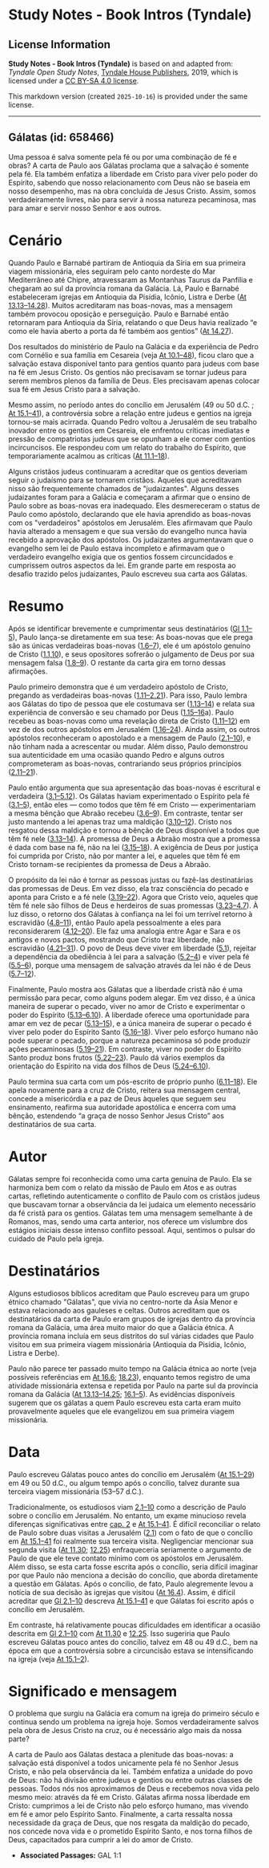 # Study Notes - Book Intros (Tyndale)

## License Information

**Study Notes - Book Intros (Tyndale)** is based on and adapted from: _Tyndale Open Study Notes_, [Tyndale House Publishers](https://tyndaleopenresources.com/), 2019, which is licensed under a [CC BY-SA 4.0 license](https://creativecommons.org/licenses/by-sa/4.0/legalcode.en).

This markdown version (created `2025-10-16`) is provided under the same license.



--------------------------------

## Gálatas (id: 658466)

Uma pessoa é salva somente pela fé ou por uma combinação de fé e obras? A carta de Paulo aos Gálatas proclama que a salvação é somente pela fé. Ela também enfatiza a liberdade em Cristo para viver pelo poder do Espírito, sabendo que nosso relacionamento com Deus não se baseia em nosso desempenho, mas na obra concluída de Jesus Cristo. Assim, somos verdadeiramente livres, não para servir à nossa natureza pecaminosa, mas para amar e servir nosso Senhor e aos outros.

Cenário
=======

Quando Paulo e Barnabé partiram de Antioquia da Síria em sua primeira viagem missionária, eles seguiram pelo canto nordeste do Mar Mediterrâneo até Chipre, atravessaram as Montanhas Taurus da Panfília e chegaram ao sul da província romana da Galácia. Lá, Paulo e Barnabé estabeleceram igrejas em Antioquia da Pisídia, Icônio, Listra e Derbe ([At 13\.13–14\.28](https://ref.ly/Acts13:13-Acts14:28)). Muitos acreditaram nas boas\-novas, mas a mensagem também provocou oposição e perseguição. Paulo e Barnabé então retornaram para Antioquia da Síria, relatando o que Deus havia realizado “e como ele havia aberto a porta da fé também aos gentios” ([At 14\.27](https://ref.ly/Acts14:27)).

Dos resultados do ministério de Paulo na Galácia e da experiência de Pedro com Cornélio e sua família em Cesareia (veja [At 10\.1–48](https://ref.ly/Acts10:1-Acts10:48)), ficou claro que a salvação estava disponível tanto para gentios quanto para judeus com base na fé em Jesus Cristo. Os gentios não precisavam se tornar judeus para serem membros plenos da família de Deus. Eles precisavam apenas colocar sua fé em Jesus Cristo para a salvação.

Mesmo assim, no período antes do concílio em Jerusalém (49 ou 50 d.C. ; [At 15\.1–41](https://ref.ly/Acts15:1-Acts15:41)), a controvérsia sobre a relação entre judeus e gentios na igreja tornou\-se mais acirrada. Quando Pedro voltou a Jerusalém de seu trabalho inovador entre os gentios em Cesareia, ele enfrentou críticas imediatas e pressão de compatriotas judeus que se opunham a ele comer com gentios incircuncisos. Ele respondeu com um relato do trabalho do Espírito, que temporariamente acalmou as críticas ([At 11\.1–18](https://ref.ly/Acts11:1-Acts11:18)).

Alguns cristãos judeus continuaram a acreditar que os gentios deveriam seguir o judaísmo para se tornarem cristãos. Aqueles que acreditavam nisso são frequentemente chamados de "judaizantes". Alguns desses judaizantes foram para a Galácia e começaram a afirmar que o ensino de Paulo sobre as boas\-novas era inadequado. Eles desmereceram o status de Paulo como apóstolo, declarando que ele havia aprendido as boas\-novas com os "verdadeiros" apóstolos em Jerusalém. Eles afirmavam que Paulo havia alterado a mensagem e que sua versão do evangelho nunca havia recebido a aprovação dos apóstolos. Os judaizantes argumentavam que o evangelho sem lei de Paulo estava incompleto e afirmavam que o verdadeiro evangelho exigia que os gentios fossem circuncidados e cumprissem outros aspectos da lei. Em grande parte em resposta ao desafio trazido pelos judaizantes, Paulo escreveu sua carta aos Gálatas.

Resumo
======

Após se identificar brevemente e cumprimentar seus destinatários ([Gl 1\.1–5](https://ref.ly/Gal1:1-Gal1:5)), Paulo lança\-se diretamente em sua tese: As boas\-novas que ele prega são as únicas verdadeiras boas\-novas ([1\.6–7](https://ref.ly/Gal1:6-Gal1:7)), ele é um apóstolo genuíno de Cristo ([1\.1](https://ref.ly/Gal1:1),[10](https://ref.ly/Gal1:10)), e seus opositores sofrerão o julgamento de Deus por sua mensagem falsa ([1\.8–9](https://ref.ly/Gal1:8-Gal1:9)). O restante da carta gira em torno dessas afirmações.

Paulo primeiro demonstra que é um verdadeiro apóstolo de Cristo, pregando as verdadeiras boas\-novas ([1\.11–2\.21](https://ref.ly/Gal1:11-Gal2:21)). Para isso, Paulo lembra aos Gálatas do tipo de pessoa que ele costumava ser ([1\.13–14](https://ref.ly/Gal1:13-Gal1:14)) e relata sua experiência de conversão e seu chamado por Deus ([1\.15–16](https://ref.ly/Gal1:15-Gal1:16)a). Paulo recebeu as boas\-novas como uma revelação direta de Cristo ([1\.11–12](https://ref.ly/Gal1:11-Gal1:12)) em vez de dos outros apóstolos em Jerusalém ([1\.16–24](https://ref.ly/Gal1:16-Gal1:24)). Ainda assim, os outros apóstolos reconheceram o apostolado e a mensagem de Paulo ([2\.1–10](https://ref.ly/Gal2:1-Gal2:10)), e não tinham nada a acrescentar ou mudar. Além disso, Paulo demonstrou sua autenticidade em uma ocasião quando Pedro e alguns outros comprometeram as boas\-novas, contrariando seus próprios princípios ([2\.11–21](https://ref.ly/Gal2:11-Gal2:21)).

Paulo então argumenta que sua apresentação das boas\-novas é escritural e verdadeira ([3\.1–5\.12](https://ref.ly/Gal3:1-Gal5:12)). Os Gálatas haviam experimentado o Espírito pela fé ([3\.1–5](https://ref.ly/Gal3:1-Gal3:5)), então eles — como todos que têm fé em Cristo — experimentariam a mesma bênção que Abraão recebeu ([3\.6–9](https://ref.ly/Gal3:6-Gal3:9)). Em contraste, tentar ser justo mantendo a lei apenas traz uma maldição ([3\.10–12](https://ref.ly/Gal3:10-Gal3:12)). Cristo nos resgatou dessa maldição e tornou a bênção de Deus disponível a todos que têm fé nele ([3\.13–14](https://ref.ly/Gal3:13-Gal3:14)). A promessa de Deus a Abraão mostra que a promessa é dada com base na fé, não na lei ([3\.15–18](https://ref.ly/Gal3:15-Gal3:18)). A exigência de Deus por justiça foi cumprida por Cristo, não por manter a lei, e aqueles que têm fé em Cristo tornam\-se recipientes da promessa de Deus a Abraão.

O propósito da lei não é tornar as pessoas justas ou fazê\-las destinatárias das promessas de Deus. Em vez disso, ela traz consciência do pecado e aponta para Cristo e a fé nele ([3\.19–22](https://ref.ly/Gal3:19-Gal3:22)). Agora que Cristo veio, aqueles que têm fé nele são filhos de Deus e herdeiros de suas promessas ([3\.23–4\.7](https://ref.ly/Gal3:23-Gal4:7)). À luz disso, o retorno dos Gálatas à confiança na lei foi um terrível retorno à escravidão ([4\.8–11](https://ref.ly/Gal4:8-Gal4:11)), então Paulo apela pessoalmente a eles para reconsiderarem ([4\.12–20](https://ref.ly/Gal4:12-Gal4:20)). Ele faz uma analogia entre Agar e Sara e os antigos e novos pactos, mostrando que Cristo traz liberdade, não escravidão ([4\.21–31](https://ref.ly/Gal4:21-Gal4:31)). O povo de Deus deve viver em liberdade ([5\.1](https://ref.ly/Gal5:1)), rejeitar a dependência da obediência à lei para a salvação ([5\.2–4](https://ref.ly/Gal5:2-Gal5:4)) e viver pela fé ([5\.5–6](https://ref.ly/Gal5:5-Gal5:6)), porque uma mensagem de salvação através da lei não é de Deus ([5\.7–12](https://ref.ly/Gal5:7-Gal5:12)).

Finalmente, Paulo mostra aos Gálatas que a liberdade cristã não é uma permissão para pecar, como alguns podem alegar. Em vez disso, é a única maneira de superar o pecado, viver no amor de Cristo e experimentar o poder do Espírito ([5\.13–6\.10](https://ref.ly/Gal5:13-Gal6:10)). A liberdade oferece uma oportunidade para amar em vez de pecar ([5\.13–15](https://ref.ly/Gal5:13-Gal5:15)), e a única maneira de superar o pecado é viver pelo poder do Espírito Santo ([5\.16–18](https://ref.ly/Gal5:16-Gal5:18)). Viver pelo esforço humano não pode superar o pecado, porque a natureza pecaminosa só pode produzir ações pecaminosas ([5\.19–21](https://ref.ly/Gal5:19-Gal5:21)). Em contraste, viver no poder do Espírito Santo produz bons frutos ([5\.22–23](https://ref.ly/Gal5:22-Gal5:23)). Paulo dá vários exemplos da orientação do Espírito na vida dos filhos de Deus ([5\.24–6\.10](https://ref.ly/Gal5:24-Gal6:10)).

Paulo termina sua carta com um pós\-escrito de próprio punho ([6\.11–18](https://ref.ly/Gal6:11-Gal6:18)). Ele apela novamente para a cruz de Cristo, reitera sua mensagem central, concede a misericórdia e a paz de Deus àqueles que seguem seu ensinamento, reafirma sua autoridade apostólica e encerra com uma bênção, estendendo “a graça de nosso Senhor Jesus Cristo” aos destinatários de sua carta.

Autor
=====

Gálatas sempre foi reconhecida como uma carta genuína de Paulo. Ela se harmoniza bem com o relato da missão de Paulo em Atos e as outras cartas, refletindo autenticamente o conflito de Paulo com os cristãos judeus que buscavam tornar a observância da lei judaica um elemento necessário da fé cristã para os gentios. Gálatas tem uma mensagem semelhante à de Romanos, mas, sendo uma carta anterior, nos oferece um vislumbre dos estágios iniciais desse intenso conflito pessoal. Aqui, sentimos o pulsar do cuidado de Paulo pela igreja.

Destinatários
=============

Alguns estudiosos bíblicos acreditam que Paulo escreveu para um grupo étnico chamado "Gálatas", que vivia no centro\-norte da Ásia Menor e estava relacionado aos gauleses e celtas. Outros acreditam que os destinatários da carta de Paulo eram grupos de igrejas dentro da província romana da Galácia, uma área muito maior do que a Galácia étnica. A província romana incluía em seus distritos do sul várias cidades que Paulo visitou em sua primeira viagem missionária (Antioquia da Pisídia, Icônio, Listra e Derbe).

Paulo não parece ter passado muito tempo na Galácia étnica ao norte (veja possíveis referências em [At 16\.6](https://ref.ly/Acts16:6); [18\.23](https://ref.ly/Acts18:23)), enquanto temos registro de uma atividade missionária extensa e repetida por Paulo na parte sul da província romana da Galácia ([At 13\.13–14\.25](https://ref.ly/Acts13:13-Acts14:25); [16\.1–5](https://ref.ly/Acts16:1-Acts16:5)). As evidências disponíveis sugerem que os gálatas a quem Paulo escreveu esta carta eram muito provavelmente aqueles que ele evangelizou em sua primeira viagem missionária.

Data
====

Paulo escreveu Gálatas pouco antes do concílio em Jerusalém ([At 15\.1–29](https://ref.ly/Acts15:1-Acts15:29)) em 49 ou 50 d.C., ou algum tempo após o concílio, talvez durante sua terceira viagem missionária (53–57 d.C.).

Tradicionalmente, os estudiosos viam [2\.1–10](https://ref.ly/Gal2:1-Gal2:10) como a descrição de Paulo sobre o concílio em Jerusalém. No entanto, um exame minucioso revela diferenças significativas entre [cap. 2](https://ref.ly/Gal2:1-Gal2:21) e [At 15\.1–41](https://ref.ly/Acts15:1-Acts15:41). É difícil reconciliar o relato de Paulo sobre duas visitas a Jerusalém ([2\.1](https://ref.ly/Gal2:1)) com o fato de que o concílio em [At 15\.1–41](https://ref.ly/Acts15:1-Acts15:41) foi realmente sua terceira visita. Negligenciar mencionar sua segunda visita ([At 11\.30](https://ref.ly/Acts11:30); [12\.25](https://ref.ly/Acts12:25)) enfraqueceria seriamente o argumento de Paulo de que ele teve contato mínimo com os apóstolos em Jerusalém. Além disso, se esta carta fosse escrita após o concílio, seria difícil imaginar por que Paulo não menciona a decisão do concílio, que aborda diretamente a questão em Gálatas. Após o concílio, de fato, Paulo alegremente levou a notícia de sua decisão às igrejas que visitou ([At 16\.4](https://ref.ly/Acts16:4)). Assim, é difícil acreditar que [Gl 2\.1–10](https://ref.ly/Gal2:1-Gal2:10) descreva [At 15\.1–41](https://ref.ly/Acts15:1-Acts15:41) e que Gálatas foi escrito após o concílio em Jerusalém.

Em contraste, há relativamente poucas dificuldades em identificar a ocasião descrita em [Gl 2\.1–10](https://ref.ly/Gal2:1-Gal2:10) com [At 11\.30](https://ref.ly/Acts11:30) e [12\.25](https://ref.ly/Acts12:25). Isso sugeriria que Paulo escreveu Gálatas pouco antes do concílio, talvez em 48 ou 49 d.C., bem na época em que a controvérsia sobre a circuncisão estava se intensificando na igreja (veja [At 15\.1–2](https://ref.ly/Acts15:1-Acts15:2)).

Significado e mensagem
======================

O problema que surgiu na Galácia era comum na igreja do primeiro século e continua sendo um problema na igreja hoje. Somos verdadeiramente salvos pela obra de Jesus Cristo na cruz, ou é necessário algo mais da nossa parte?

A carta de Paulo aos Gálatas destaca a plenitude das boas\-novas: a salvação está disponível a todos unicamente pela fé no Senhor Jesus Cristo, e não pela observância da lei. Também enfatiza a unidade do povo de Deus: não há divisão entre judeus e gentios ou entre outras classes de pessoas. Todos nós nos aproximamos de Deus e recebemos nova vida pelo mesmo meio: através da fé em Cristo. Gálatas afirma nossa liberdade em Cristo: cumprimos a lei de Cristo não pelo esforço humano, mas vivendo em fé e amor pelo Espírito Santo. Finalmente, a carta ressalta nossa necessidade da graça de Deus, que nos resgata da maldição do pecado, nos concede nova vida e o prometido Espírito Santo, e nos torna filhos de Deus, capacitados para cumprir a lei do amor de Cristo.

* **Associated Passages:** GAL 1:1

